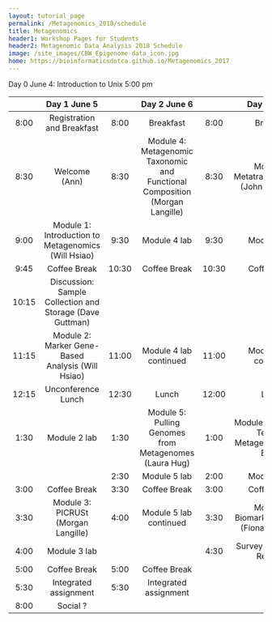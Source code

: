 ```yaml
---
layout: tutorial_page
permalink: /Metagenomics_2018/schedule
title: Metagenomics
header1: Workshop Pages for Students
header2: Metagenomic Data Analysis 2018 Schedule
image: /site_images/CBW_Epigenome-data_icon.jpg
home: https://bioinformaticsdotca.github.io/Metagenomics_2017
---
```


Day 0 June 4: Introduction to Unix 5:00 pm

| | **Day 1 June 5** | | **Day 2 June 6** | | **Day 3 June 7** |    
| :---: | :---: | :---: | :---: | :---: | :---: |  
| 8:00 | Registration and Breakfast | 8:00 | Breakfast | 8:00 | Breakfast |        
| 8:30 | Welcome (Ann) | 8:30 | Module 4: Metagenomic Taxonomic and Functional Composition (Morgan Langille) | 8:30 | Module 6: Metatranscriptomics (John Parkinson) |    
| 9:00 | Module 1: Introduction to Metagenomics (Will Hsiao) | 9:30 | Module 4 lab | 9:30 | Module 6 lab |    
| 9:45 | Coffee Break | 10:30 | Coffee Break | 10:30 | Coffee Break |   
| 10:15 | Discussion: Sample Collection and Storage (Dave Guttman) | | |
| 11:15 | Module 2: Marker Gene-Based Analysis (Will Hsiao) | 11:00 | Module 4 lab continued | 11:00 | Module 6 lab continued | 
| 12:15 | Unconference Lunch | 12:30 | Lunch | 12:00 | Lunch |  
| 1:30 | Module 2 lab | 1:30 | Module 5: Pulling Genomes from Metagenomes (Laura Hug) | 1:00 | Module 7: Statistical Tests for Metagenomics (Rob Beiko) |  
| | | 2:30 | Module 5 lab | 2:00 | Module 7 lab |  
| 3:00 | Coffee Break | 3:30 | Coffee Break | 3:00 | Coffee Break | 
| 3:30 | Module 3: PICRUSt (Morgan Langille) | 4:00 | Module 5 lab continued | 3:30 | Module 8: Biomarker Selection (Fiona Brinkman) |   
| 4:00 | Module 3 lab | | | 4:30 | Survey and Closing Remarks |    
| 5:00 | Coffee Break | 5:00 | Coffee Break | | |   
| 5:30 | Integrated assignment | 5:30 | Integrated assignment | | |  
| 8:00 | Social ? | | | | |  

  
